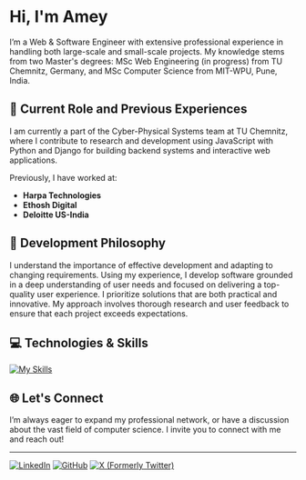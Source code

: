 # Hi, I'm Amey

I’m a Web & Software Engineer with extensive professional experience in handling both large-scale and small-scale projects. My knowledge stems from two Master's degrees: MSc Web Engineering (in progress) from TU Chemnitz, Germany, and MSc Computer Science from MIT-WPU, Pune, India.

## 🏢 Current Role and Previous Experiences
I am currently a part of the Cyber-Physical Systems team at TU Chemnitz, where I contribute to research and development using JavaScript with Python and Django for building backend systems and interactive web applications.

Previously, I have worked at:
- **Harpa Technologies**
- **Ethosh Digital**
- **Deloitte US-India**



## 🎯 Development Philosophy
I understand the importance of effective development and adapting to changing requirements. Using my experience, I develop software grounded in a deep understanding of user needs and focused on delivering a top-quality user experience. I prioritize solutions that are both practical and innovative. My approach involves thorough research and user feedback to ensure that each project exceeds expectations.

## 💻 Technologies & Skills

[![My Skills](https://skillicons.dev/icons?i=js,html,css,bootstrap,tailwind,react,electron,vite,nodejs,express,discordjs,php,c,cpp,java,py,django,unreal,mongodb,postgres,docker,selenium,aws,postman,git,vim,windows,linux,androidstudio,raspberrypi)](https://skillicons.dev)

## 🌐 Let's Connect
I’m always eager to expand my professional network, or have a discussion about the vast field of computer science. I invite you to connect with me and reach out!

---

[![LinkedIn](https://img.shields.io/badge/LinkedIn-Connect-blue)](https://www.linkedin.com/in/amey-r-shaligram/)
[![GitHub](https://img.shields.io/badge/GitHub-Follow-808080)](https://github.com/ameysh)
[![X (Formerly Twitter)](https://img.shields.io/badge/Twitter-Follow-1DA1F2)](https://x.com/mjolnix)
